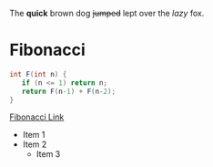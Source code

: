The **quick** brown dog ~~jumped~~ lept over the _lazy_ fox.

# Fibonacci
```Java
int F(int n) {
   if (n <= 1) return n;
   return F(n-1) + F(n-2);
}
```
[Fibonacci Link](fibonacci)

* Item 1
* Item 2
  * Item 3
